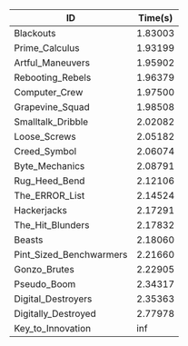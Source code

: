 |ID|Time(s)|
|-|-|
|Blackouts|1.83003|
|Prime_Calculus|1.93199|
|Artful_Maneuvers|1.95902|
|Rebooting_Rebels|1.96379|
|Computer_Crew|1.97500|
|Grapevine_Squad|1.98508|
|Smalltalk_Dribble|2.02082|
|Loose_Screws|2.05182|
|Creed_Symbol|2.06074|
|Byte_Mechanics|2.08791|
|Rug_Heed_Bend|2.12106|
|The_ERROR_List|2.14524|
|Hackerjacks|2.17291|
|The_Hit_Blunders|2.17832|
|Beasts|2.18060|
|Pint_Sized_Benchwarmers|2.21660|
|Gonzo_Brutes|2.22905|
|Pseudo_Boom|2.34317|
|Digital_Destroyers|2.35363|
|Digitally_Destroyed|2.77978|
|Key_to_Innovation|inf|
